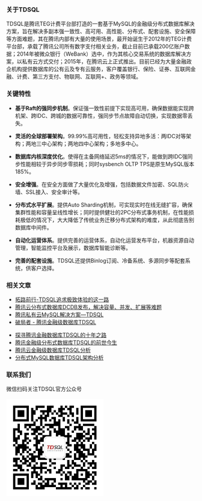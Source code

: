 ### 关于TDSQL
TDSQL是腾讯TEG计费平台部打造的一套基于MySQL的金融级分布式数据库解决方案，旨在解决多副本强一致性、高可用、高性能、分布式、配套设施、安全保障等方面难题，其在腾讯内部有大量的使用场景，最开始诞生于2012年的TEG计费平台部，承载了腾讯公司所有数字支付相关业务，截止目前已承载200亿账户数据；2014年被微众银行（WeBank）选中，作为其核心交易系统的数据库解决方案，以私有云方式交付；2015年，在腾讯云上正式推出。目前已经为大量金融政企机构提供数据库的公有云及专有云服务，客户覆盖银行、保险、证券、互联网金融、计费、第三方支付、物联网、互联网+、政务等领域。

### 关键特性
- **基于Raft的强同步机制**。保证强一致性前提下实现高可用，确保数据能实现跨机架、跨IDC、跨城的数据可靠性，强同步节点故障自动切换，实现数据零丢失。


- **灵活的全球部署架构**。99.99%高可用性，轻松支持异地多活：两IDC对等架构；两地三中心架构；两地四中心架构；多地多中心。


- **数据库内核深度优化**。使得在主备网络延迟5ms的情况下，能做到跨IDC强同步性能相较于异步同步零损耗；同时sysbench OLTP TPS是原生MySQL版本185%。


- **安全增强**。在安全方面做了大量优化及增强，包括数据文件加密、SQL防火墙、SSL接入、安全审计等。


- **分布式水平扩展**。提供Auto Sharding机制，可实现实时在线无缝扩容，确保集群性能和容量呈线性增长；同时提供健壮的2PC分布式事务机制，在性能损耗极低的情况下，大大降低了传统业务迁移分布式架构的难度，从此彻底告别数据库中间件。


- **自动化运营体系**。提供完善的运营体系，自动化运营发布平台，机器资源自动管理，智能监控平台及展示，数据库智能诊断等。


- **完善的配套设施**。TDSQL还提供Binlog订阅、冷备系统、多源同步等配套系统，供客户选择。

### 相关文章

- [拓路前行-TDSQL追求极致体验的这一路](https://mp.weixin.qq.com/s/U05lBie3kUK4zhNOpAK4Vw)
- [腾讯云分布式数据库DCDB发布，解决容量、并发、扩展等难题](https://mp.weixin.qq.com/s/SsSx7zWZj37kyGW1qdBivA)
- [腾讯私有云MySQL解决方案—TDSQL](https://mp.weixin.qq.com/s/p2yJw2T9TdSlyQ7eRV5uAA)
- [破局者 - 腾讯金融级数据库TDSQL](https://mp.weixin.qq.com/s/cnAcTjHr3xh-cbnW0sTEmQ)

* [探寻腾讯金融数据库TDSQL的十年之路](http://www.infoq.com/cn/news/2016/11/tencent-tdsql-for-finance)
* [腾讯金融级分布式数据库TDSQL的前世今生](http://mp.weixin.qq.com/s/cYQx5JaZJXf9Woi28STT0w)
* [腾讯云金融级数据库TDSQL分析](http://www.csdn.net/article/2015-11-06/2826138-SDCC)
* [分布式MySQL数据库TDSQL架构分析](http://www.csdn.net/article/2015-06-02/2824824)


### 联系我们
微信扫码关注TDSQL官方公众号    
​     
![](https://raw.githubusercontent.com/TDSQL/homepage/gh-pages/qrcode_for_tdsql.jpg)